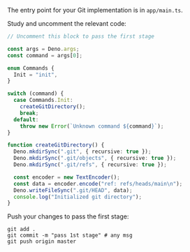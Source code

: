 The entry point for your Git implementation is in `app/main.ts`.

Study and uncomment the relevant code: 

```typescript
// Uncomment this block to pass the first stage

const args = Deno.args;
const command = args[0];

enum Commands {
  Init = "init",
}

switch (command) {
  case Commands.Init:
    createGitDirectory();
    break;
  default:
    throw new Error(`Unknown command ${command}`);
}

function createGitDirectory() {
  Deno.mkdirSync(".git", { recursive: true });
  Deno.mkdirSync(".git/objects", { recursive: true });
  Deno.mkdirSync(".git/refs", { recursive: true });

  const encoder = new TextEncoder();
  const data = encoder.encode("ref: refs/heads/main\n");
  Deno.writeFileSync(".git/HEAD", data);
  console.log("Initialized git directory");
}
```

Push your changes to pass the first stage:

```
git add .
git commit -m "pass 1st stage" # any msg
git push origin master
```
